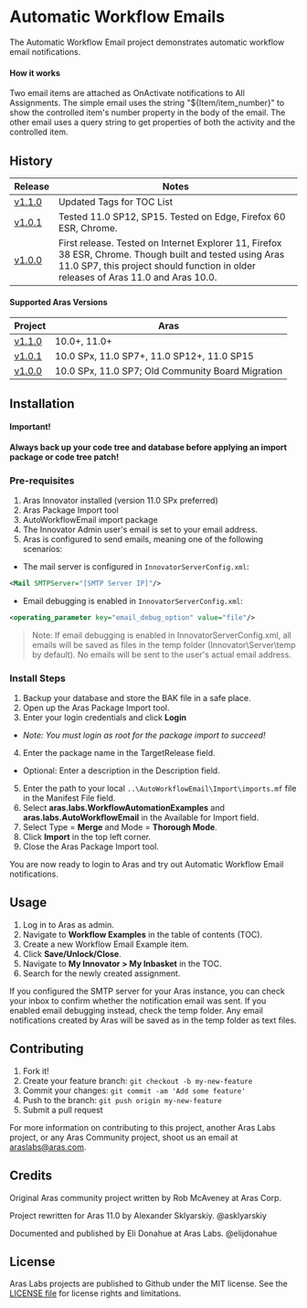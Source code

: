 # Automatic Workflow Emails

The Automatic Workflow Email project demonstrates automatic workflow email notifications.

#### How it works
Two email items are attached as OnActivate notifications to All Assignments. The simple email uses the string "${Item/item_number}" to show the controlled item's number property in the body of the email. The other email uses a query string to get properties of both the activity and the controlled item.

## History

Release | Notes
--------|--------
[v1.1.0](https://github.com/ArasLabs/auto-workflow-branching/releases/tag/v1.1.0) | Updated Tags for TOC List 
[v1.0.1](https://github.com/ArasLabs/auto-workflow-branching/releases/tag/v1.0.1) | Tested 11.0 SP12, SP15. Tested on Edge, Firefox 60 ESR, Chrome.
[v1.0.0](https://github.com/ArasLabs/auto-workflow-branching/releases/tag/v1.0.0) | First release. Tested on Internet Explorer 11, Firefox 38 ESR, Chrome. Though built and tested using Aras 11.0 SP7, this project should function in older releases of Aras 11.0 and Aras 10.0.

#### Supported Aras Versions

Project | Aras
--------|------
[v1.1.0](https://github.com/ArasLabs/auto-workflow-branching/releases/tag/v1.1.0) | 10.0+, 11.0+ 
[v1.0.1](https://github.com/ArasLabs/auto-workflow-branching/releases/tag/v1.0.1) | 10.0 SPx, 11.0 SP7+, 11.0 SP12+, 11.0 SP15
[v1.0.0](https://github.com/ArasLabs/auto-workflow-branching/releases/tag/v1.0.0) | 10.0 SPx, 11.0 SP7; Old Community Board Migration

## Installation

#### Important!
**Always back up your code tree and database before applying an import package or code tree patch!**

### Pre-requisites

1. Aras Innovator installed (version 11.0 SPx preferred)
2. Aras Package Import tool
3. AutoWorkflowEmail import package
4. The Innovator Admin user's email is set to your email address.
5. Aras is configured to send emails, meaning one of the following scenarios:
  * The mail server is configured in `InnovatorServerConfig.xml`:
  ```xml
  <Mail SMTPServer="[SMTP Server IP]"/>
  ```
  * Email debugging is enabled in `InnovatorServerConfig.xml`:
  ```xml
  <operating_parameter key="email_debug_option" value="file"/>
  ```

> Note: If email debugging is enabled in InnovatorServerConfig.xml, all emails will be saved as files in the temp folder (Innovator\Server\temp by default). No emails will be sent to the user's actual email address.

### Install Steps

1. Backup your database and store the BAK file in a safe place.
2. Open up the Aras Package Import tool.
3. Enter your login credentials and click **Login**
  * _Note: You must login as root for the package import to succeed!_
4. Enter the package name in the TargetRelease field.
  * Optional: Enter a description in the Description field.
5. Enter the path to your local `..\AutoWorkflowEmail\Import\imports.mf` file in the Manifest File field.
6. Select **aras.labs.WorkflowAutomationExamples** and **aras.labs.AutoWorkflowEmail** in the Available for Import field.
7. Select Type = **Merge** and Mode = **Thorough Mode**.
8. Click **Import** in the top left corner.
9. Close the Aras Package Import tool.

You are now ready to login to Aras and try out Automatic Workflow Email notifications.

## Usage

1. Log in to Aras as admin.
2. Navigate to **Workflow Examples** in the table of contents (TOC).
3. Create a new Workflow Email Example item.
4. Click **Save/Unlock/Close**.
5. Navigate to **My Innovator > My Inbasket** in the TOC.
6. Search for the newly created assignment.

If you configured the SMTP server for your Aras instance, you can check your inbox to confirm whether the notification email was sent. If you enabled email debugging instead, check the temp folder. Any email notifications created by Aras will be saved as in the temp folder as text files.

## Contributing

1. Fork it!
2. Create your feature branch: `git checkout -b my-new-feature`
3. Commit your changes: `git commit -am 'Add some feature'`
4. Push to the branch: `git push origin my-new-feature`
5. Submit a pull request

For more information on contributing to this project, another Aras Labs project, or any Aras Community project, shoot us an email at araslabs@aras.com.

## Credits

Original Aras community project written by Rob McAveney at Aras Corp.

Project rewritten for Aras 11.0 by Alexander Sklyarskiy. @asklyarskiy

Documented and published by Eli Donahue at Aras Labs. @elijdonahue

## License

Aras Labs projects are published to Github under the MIT license. See the [LICENSE file](./LICENSE.md) for license rights and limitations.
